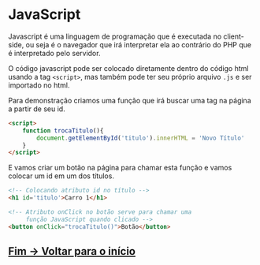 # JavaScript

Javascript é uma linguagem de programação que é executada no client-side, ou seja é o navegador que irá interpretar ela ao contrário do PHP que é interpretado pelo servidor.

O código javascript pode ser colocado diretamente dentro do código html usando a tag `<script>`, mas também pode ter seu próprio arquivo `.js` e ser importado no html.

Para demonstração criamos uma função que irá buscar uma tag na página a partir de seu id.

```html
<script>
    function trocaTitulo(){
        document.getElementById('titulo').innerHTML = 'Novo Título'
    }
</script>
```

E vamos criar um botão na página para chamar esta função e vamos colocar um id em um dos títulos.

```html
<!-- Colocando atributo id no título -->
<h1 id='titulo'>Carro 1</h1>

<!-- Atributo onClick no botão serve para chamar uma 
     função JavaScript quando clicado -->
<button onClick="trocaTitulo()">Botão</button>
```
## [Fim -> Voltar para o início](index.md)
